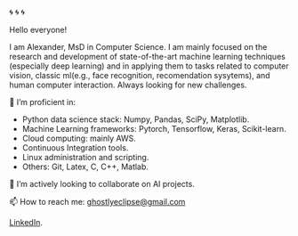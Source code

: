 🌀 🌀 🌀

Hello everyone!

I am Alexander, MsD in Computer Science. I am mainly focused on the research and development of state-of-the-art machine learning techniques (especially deep learning) and in applying them to tasks related to computer vision, classic ml(e.g., face recognition, recomendation sysytems), and human computer interaction. Always looking for new challenges.

🔭 I’m proficient in:

- Python data science stack: Numpy, Pandas, SciPy, Matplotlib.
- Machine Learning frameworks: Pytorch, Tensorflow, Keras, Scikit-learn.
- Cloud computing: mainly AWS.
- Continuous Integration tools.
- Linux administration and scripting.
- Others: Git, Latex, C, C++, Matlab.

👯 I’m actively looking to collaborate on AI projects.

📫 How to reach me: ghostlyeclipse@gmail.com

[LinkedIn](https://www.linkedin.com/in/roooiz/).
